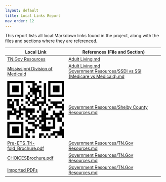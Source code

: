 ```yaml
---
layout: default
title: Local Links Report
nav_order: 12
---
```

This report lists all local Markdown links found in the project, along with the files and sections where they are referenced.

| Local Link | References (File and Section) |
|---|---|
| [TN.Gov Resources](Government%20Resources/TN.Gov%20Resources.md) | [Adult Living.md](#adult-day-care-programs) |
| [Mississippi Division of Medicaid](Government%20Resources/Mississippi%20Division%20of%20Medicaid.md) | [Adult Living.md](#adult-day-care-programs)<br>[Government Resources/SSDI vs SSI (Medicare vs Medicaid).md](#where-to-apply) |
| ![2su7c3vh-200.png](Government%20Resources/2su7c3vh-200.png) | [Government Resources/Shelby County Resources.md](#programs) |
| [Pre-ETS_Tri-fold_Brochure.pdf](Government%20Resources/Pre-ETS_Tri-fold_Brochure.pdf) | [Government Resources/TN.Gov Resources.md](#state-department-contacts) |
| [CHOICESBrochure.pdf](Government%20Resources/CHOICESBrochure.pdf) | [Government Resources/TN.Gov Resources.md](#state-department-contacts) |
| [Imported PDFs](Government%20Resources/TN.gov_Family_Support_Program_-_Agencies_List_2024-2025.pdf) | [Government Resources/TN.Gov Resources.md](#programs) |
